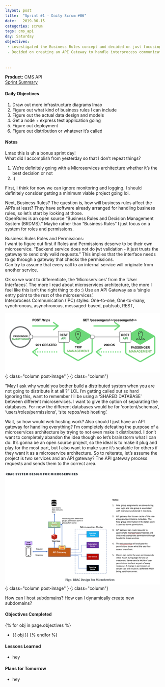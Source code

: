 ```yaml
---
layout: post
title:  "Sprint #1 - Daily Scrum #06"
date:   2019-06-15
categories: scrum
tags: cms_api
day: Saturday
objectives:
 - investigated the Business Rules concept and decided on just focusing on a system for Roles and Permissions
 - Decided on creating an API Gateway to handle interprocess communication


---
```



<b>Product:</b> CMS API  
[Sprint Summary](/blog/projects/cms-sprint-1)

#### Daily Objectives

1. Draw out more infrastructure diagrams lmao
2. Figure out what kind of business rules I can include
3. Figure out the actual data design and models
4. Get a node + express test application going
5. Figure out deployment
6. Figure out distribution or whatever it’s called

#### Notes

Lmao this is uh a bonus sprint day!  
What did I accomplish from yesterday so that I don’t repeat things?

1. We’re definitely going with a Microservices architecture whether it’s the best decision or not
2. :)

First, I think for now we can ignore monitoring and logging.  I should definitely consider getting a minimum viable project going lol.

Next, Business Rules?  The question is, how will business rules affect the API’s at least?  They have software already arranged for handling business rules, so let’s start by looking at those.  
OpenRules is an open source “Business Rules and Decision Management System (BRDMS).”   Maybe rather than “Business Rules” I just focus on a system for roles and permissions.

Business Rules Roles and Permissions:  
I want to figure out first if Roles and Permissions deserve to be their own microservice.  “Backend service does not do jwt validation - it just trusts the gateway to send only valid requests.”  This implies that the interface needs to go through a gateway that checks the permissions.  
Can try to assume that every call to an internal service will originate from another service.

Ok so we want to differentiate, the ‘Microservices’ from the ‘User Interfaces’.  The more I read about microservices architecture, the more I feel like this isn’t the right thing to do :)
Use an API Gateway as a ‘single entry point to the rest of the microservices’.  
Interprocess Communication (IPC) styles: One-to-one, One-to-many, synchronous, asynchronous, messaged-based, pub/sub, REST,

![chart](/assets/scrum/sprint1day6image1.png){: class="column post-image" }
{: class="column"}

"May I ask why would you bother build a distributed system when you are not going to distribute it at all ?” LOL I’m getting called out so hard  
Ignoring this, want to remember I’ll be using a ‘SHARED DATABASE’ between different microservices.  I want to give the option of separating the databases.  For now the different databases would be for ‘content/schemas’, ‘users/roles/permissions’, ‘site repos/web hosting’.

Wait, so how would web hosting work?  Also should I just have an API gateway for handling everything?  I’m completely defeating the purpose of a microservices architecture by trying to not even make it distributed.  I don’t want to completely abandon the idea though so let’s brainstorm what I can do.  It’s gonna be an open source project, so the ideal is to make it plug and play for the most part, but I also want to make sure it’s scalable for others if they want it as a microservice architecture.  So to reiterate, let’s assume the project is two services and an API gateway?  The API gateway process requests and sends them to the correct area.

![chart](/assets/scrum/sprint1day6image2.png){: class="column post-image" }
{: class="column"}

How can I host subdomains?  How can I dynamically create new subdomains?

#### Objectives Completed

{% for obj in page.objectives %}
* {{ obj }}
{% endfor %}

#### Lessons Learned

* hey

#### Plans for Tomorrow

* hey